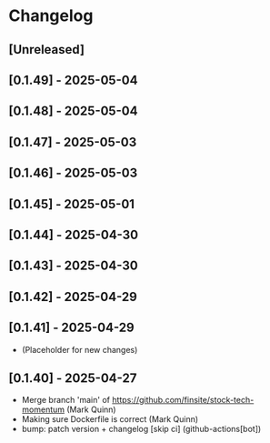 # Changelog

## [Unreleased]

## [0.1.49] - 2025-05-04

## [0.1.48] - 2025-05-04

## [0.1.47] - 2025-05-03

## [0.1.46] - 2025-05-03

## [0.1.45] - 2025-05-01

## [0.1.44] - 2025-04-30

## [0.1.43] - 2025-04-30

## [0.1.42] - 2025-04-29

## [0.1.41] - 2025-04-29

- (Placeholder for new changes)

## [0.1.40] - 2025-04-27

- Merge branch 'main' of https://github.com/finsite/stock-tech-momentum (Mark Quinn)
- Making sure Dockerfile is correct (Mark Quinn)
- bump: patch version + changelog [skip ci] (github-actions[bot])
